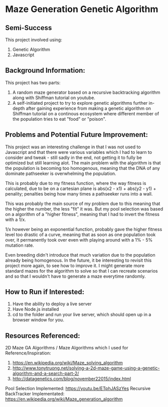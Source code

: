 # Maze Generation Genetic Algorithm

## Semi-Success
This project involved using: 
1. Genetic Algorithm
2. Javascript

## Background Information:
This project has two parts:
1. A random maze generator based on a recursive backtracking algorithm along with Shiffman tutorial on youtube.
2. A self-initiated project to try to explore genetic algorithms further in-depth after gaining experience from making a genetic algorithm on Shiffman tutorial on a continous ecosystem where different member of the population tries to eat "food" or "poison". 

## Problems and Potential Future Improvement:

This project was an interesting challenge in that I was not used to Javascript and that there were various variables which I had to learn to consider and tweak - still sadly in the end, not getting it to fully be optimized but still learning alot. The main problem with the algorithm is that the population is becoming too homogenous, meaning that the DNA of any dominate pathseeker is overwhelming the population. 

This is probably due to my fitness function, where the way fitness is calculated, due to be on a cartesian plane is abs(x2 - x1) + abs(y2 - y1) + penality; penalties being how many times a pathseeker runs into a wall. 

This was probably the main source of my problem due to this meaning that the higher the number, the less "fit" it was. But my pool selection was based on a algorithm of a "higher fitness", meaning that I had to invert the fitness with a 1/x. 

1/x however being an exponential function, probably gave the higher fitness level too drastic of a curve, meaning that as soon as one population took over, it permanently took over even with playing around with a 1% - 5% mutation rate. 

Even breeding didn't introduce that much variation due to the population already being homogenous. In the future, it be interesting to revisit this project more again, to see how to improve it. I might generate more standard mazes for the algorithm to solve so that I can recreate scenarios and so that I wouldn't have to generate a maze everytime randomly. 

## How to Run if Interested:
1. Have the ability to deploy a live server
2. Have Node.js installed
3. cd to the folder and run your live server, which should open up in a browser window for you.


## Resources Referenced:

2D Maze GA Algorithms / Maze Algorithms which I used for Reference/Inspiration: 
1. https://en.wikipedia.org/wiki/Maze_solving_algorithm
2. http://www.tonytruong.net/solving-a-2d-maze-game-using-a-genetic-algorithm-and-a-search-part-2/
3. http://datagenetics.com/blog/november22015/index.html 

Pool Selection Implemented: https://youtu.be/ETphJASzYes
Recursive BackTracker Implementated: https://en.wikipedia.org/wiki/Maze_generation_algorithm

